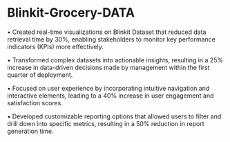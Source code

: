# Blinkit-Grocery-DATA
•	Created real-time visualizations on Blinkit Dataset that reduced data retrieval time by 30%, enabling stakeholders to monitor key performance indicators (KPIs) more effectively.

•	Transformed complex datasets into actionable insights, resulting in a 25% increase in data-driven decisions made by management within the first quarter of deployment.

•	Focused on user experience by incorporating intuitive navigation and interactive elements, leading to a 40% increase in user engagement and satisfaction scores.

•	Developed customizable reporting options that allowed users to filter and drill down into specific metrics, resulting in a 50% reduction in report generation time.
